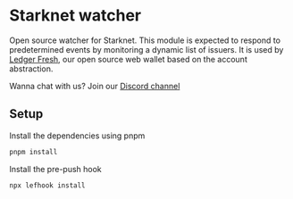 # Starknet watcher

Open source watcher for Starknet. This module is expected to respond to predetermined events by monitoring a dynamic list of issuers. It is used by [Ledger Fresh](https://github.com/LedgerHQ/ledger-fresh-management), our open source web wallet based on the account abstraction.

Wanna chat with us? Join our [Discord channel](https://discord.com/channels/885256081289379850/1053266126953529374)

## Setup

Install the dependencies using pnpm

```sh
pnpm install
```

Install the pre-push hook

```sh
npx lefhook install
```
